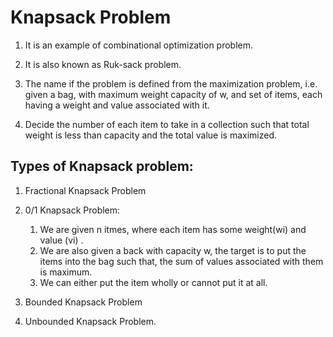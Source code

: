 # Knapsack Problem

1. It is an example of combinational optimization problem. 

2. It is also known as Ruk-sack problem.

3. The name if the problem is defined from the maximization problem, i.e. given a bag, with maximum weight capacity of w, and set of items, each having a weight and value associated with it.

4. Decide the number of each item to take in a collection such that total weight is less than capacity and the total value is maximized.

## Types of Knapsack problem:

1. Fractional Knapsack Problem
2. 0/1 Knapsack Problem: 
    1. We are given n itmes, where each item has some weight(wi) and value (vi) .
    2. We are also given a back with capacity w, the target is to put the items into the bag such that, the sum of values associated with them is maximum.
    3. We can either put the item wholly or cannot put it at all.


3. Bounded Knapsack Problem
4. Unbounded Knapsack Problem.